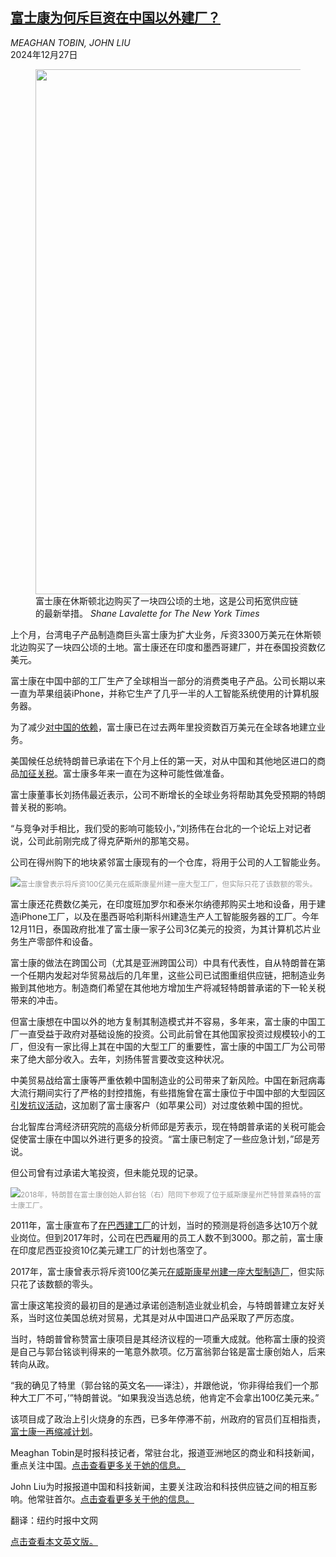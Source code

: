<!--1735265221000-->
[富士康为何斥巨资在中国以外建厂？](https://cn.nytimes.com/business/20241227/foxconn-apple-texas-expansion/)
------

<address>MEAGHAN TOBIN, JOHN LIU</address><time pudate="2024-12-27 09:35:14" datetime="2024-12-27 09:35:14">2024年12月27日</time><figure><img src="https://images.weserv.nl/?url=static01.nyt.com/images/2024/12/13/multimedia/00foxconn-texas-01-hlfg/00foxconn-texas-01-hlfg-master1050.jpg" width="1050" height="840"><figcaption>富士康在休斯顿北边购买了一块四公顷的土地，这是公司拓宽供应链的最新举措。 <cite>Shane Lavalette for The New York Times</cite></figcaption></figure><section><p>上个月，台湾电子产品制造商巨头富士康为扩大业务，斥资3300万美元在休斯顿北边购买了一块四公顷的土地。富士康还在印度和墨西哥建厂，并在泰国投资数亿美元。</p><p>富士康在中国中部的工厂生产了全球相当一部分的消费类电子产品。公司长期以来一直为苹果组装iPhone，并称它生产了几乎一半的人工智能系统使用的计算机服务器。</p><p>为了减少<a href="https://cn.nytimes.com/business/20240815/china-foxconn-apple-ev/">对中国的依赖</a>，富士康已在过去两年里投资数百万美元在全球各地建立业务。</p><p>美国候任总统特朗普已承诺在下个月上任的第一天，对从中国和其他地区进口的商品<a href="https://cn.nytimes.com/usa/20241127/trump-tariffs-global-trade/">加征关税</a>。富士康多年来一直在为这种可能性做准备。</p><p>富士康董事长刘扬伟最近表示，公司不断增长的全球业务将帮助其免受预期的特朗普关税的影响。</p><p>“与竞争对手相比，我们受的影响可能较小，”刘扬伟在台北的一个论坛上对记者说，公司此前刚完成了得克萨斯州的那笔交易。</p><p>公司在得州购下的地块紧邻富士康现有的一个仓库，将用于公司的人工智能业务。</p><p><img src="https://images.weserv.nl/?url=static01.nyt.com/images/2024/12/13/multimedia/00foxconn-texas-02-hlfg/00foxconn-texas-02-hlfg-master1050.jpg"><small style="color: #999;">富士康曾表示将斥资100亿美元在威斯康星州建一座大型工厂，但实际只花了该数额的零头。</small></p><p>富士康还花费数亿美元，在印度班加罗尔和泰米尔纳德邦购买土地和设备，用于建造iPhone工厂，以及在墨西哥哈利斯科州建造生产人工智能服务器的工厂。今年12月11日，泰国政府批准了富士康一家子公司3亿美元的投资，为其计算机芯片业务生产零部件和设备。</p><p>富士康的做法在跨国公司（尤其是亚洲跨国公司）中具有代表性，自从特朗普在第一个任期内发起对华贸易战后的几年里，这些公司已试图重组供应链，把制造业务搬到其他地方。制造商们希望在其他地方增加生产将减轻特朗普承诺的下一轮关税带来的冲击。</p><p>但富士康想在中国以外的地方复制其制造模式并不容易，多年来，富士康的中国工厂一直受益于政府对基础设施的投资。公司此前曾在其他国家投资过规模较小的工厂，但没有一家比得上其在中国的大型工厂的重要性，富士康的中国工厂为公司带来了绝大部分收入。去年，刘扬伟誓言要改变这种状况。</p><p>中美贸易战给富士康等严重依赖中国制造业的公司带来了新风险。中国在新冠病毒大流行期间实行了严格的封控措施，有些措施曾在富士康位于中国中部的大型园区<a href="https://cn.nytimes.com/china/20221125/china-unrest-covid-lockdowns/">引发抗议活动</a>，这加剧了富士康客户（如苹果公司）对过度依赖中国的担忧。</p><p>台北智库台湾经济研究院的高级分析师邱是芳表示，现在特朗普承诺的关税可能会促使富士康在中国以外进行更多的投资。“富士康已制定了一些应急计划，”邱是芳说。</p><p>但公司曾有过承诺大笔投资，但未能兑现的记录。</p><p><img src="https://images.weserv.nl/?url=static01.nyt.com/images/2024/12/13/multimedia/00foxconn-texas-03-hlfg/00foxconn-texas-03-hlfg-master1050.jpg"><small style="color: #999;">2018年，特朗普在富士康创始人郭台铭（右）陪同下参观了位于威斯康星州芒特普莱森特的富士康工厂。</small></p><p>2011年，富士康宣布了<a href="https://www.nytimes.com/2017/09/20/business/foxconn-trump-wisconsin.html">在巴西建工厂</a>的计划，当时的预测是将创造多达10万个就业岗位。但到2017年时，公司在巴西雇用的员工人数不到3000。那之前，富士康在印度尼西亚投资10亿美元建工厂的计划也落空了。</p><p>2017年，富士康曾表示将斥资100亿美元<a href="https://www.nytimes.com/2017/07/26/business/foxconn-factory-wisconsin-jobs.html">在威斯康星州建一座大型制造厂</a>，但实际只花了该数额的零头。</p><p>富士康这笔投资的最初目的是通过承诺创造制造业就业机会，与特朗普建立友好关系，当时这位美国总统对贸易，尤其是对从中国进口产品采取了严厉态度。</p><p>当时，特朗普曾称赞富士康项目是其经济议程的一项重大成就。他称富士康的投资是自己与郭台铭谈判得来的一笔意外款项。亿万富翁郭台铭是富士康创始人，后来转向从政。</p><p>“我的确见了特里（郭台铭的英文名——译注），并跟他说，‘你非得给我们一个那种大工厂不可，’”特朗普说。“如果我没当选总统，他肯定不会拿出100亿美元来。”</p><p>该项目成了政治上引火烧身的东西，已多年停滞不前，州政府的官员们互相指责，<a href="https://www.nytimes.com/2019/01/30/business/foxconn-factory-wisconsin.html">富士康一再缩减计划</a>。</p></section><footer><p>Meaghan Tobin是时报科技记者，常驻台北，报道亚洲地区的商业和科技新闻，重点关注中国。<a rel="nofollow" target="_blank" href="https://www.nytimes.com/by/meaghan-tobin">点击查看更多关于她的信息。</a></p><p>John Liu为时报报道中国和科技新闻，主要关注政治和科技供应链之间的相互影响。他常驻首尔。<a rel="nofollow" target="_blank" href="https://www.nytimes.com/by/john-liu">点击查看更多关于他的信息。</a></p><p>翻译：纽约时报中文网</p><a rel="nofollow" target="_blank" href="https://www.nytimes.com/2024/12/26/business/foxconn-apple-texas-expansion.html">点击查看本文英文版。</a></footer>
